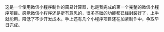 ﻿这是一个使用微信小程序制作的简易计算器，也是我完成的第一个完整的微信小程序项目。感觉微信小程序还是挺有意思的，很多基础的功能都已经封装好了，上手就能用，降低了不少开发成本。手上还有几个小程序项目还在加紧制作中，争取早日完成。